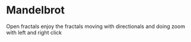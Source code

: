 # Mandelbrot

Open fractals
enjoy the fractals moving with directionals and doing zoom with left and right click
